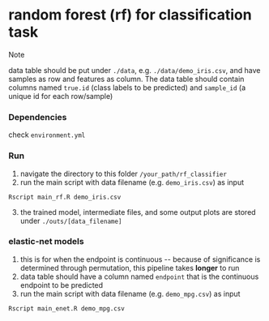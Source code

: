 # random forest (rf) for classification task

> [!NOTE]
> data table should be put under `./data`, e.g. `./data/demo_iris.csv`, and have
> samples as row and features as column. The data table should contain columns 
> named `true.id` (class labels to be predicted) and `sample_id` (a unique id for each row/sample)

### Dependencies

check `environment.yml`

### Run

1. navigate the directory to this folder `/your_path/rf_classifier`
2. run the main script with data filename (e.g. `demo_iris.csv`) as input
```
Rscript main_rf.R demo_iris.csv
```
3. the trained model, intermediate files, and some output plots are stored under `./outs/[data_filename]`

### elastic-net models

1. this is for when the endpoint is continuous -- because of significance is determined through permutation,
   this pipeline takes **longer** to run
2. data table should have a column named `endpoint` that is the continuous endpoint to be predicted
3. run the main script with data filename (e.g. `demo_mpg.csv`) as input
```
Rscript main_enet.R demo_mpg.csv
```

